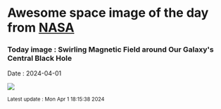 
# Awesome space image of the day from [NASA](https://api.nasa.gov/)

### Today image : Swirling Magnetic Field around Our Galaxy's Central Black Hole
Date : 2024-04-01

![](https://apod.nasa.gov/apod/image/2404/SagAstarB_EHT_960.jpg)

<small>Latest update : Mon Apr  1 18:15:38 2024</small>
        